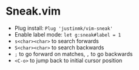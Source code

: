 # Sneak.vim
[](https://www.youtube.com/watch?v=VO1f5nsckMc)

* Plug install: `Plug 'justinmk/vim-sneak'`
* Enable label mode: `let g:sneak#label = 1`
* `s<char><char>` to search forwards
* `S<char><char>` to search backwards
* `;` to go forward on matches, `,` to go backwards
* `<C-o>` to jump back to initial cursor position
